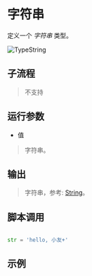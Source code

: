 # 字符串 
定义一个 *字符串* 类型。

![TypeString](./images/03.png ':size=90%')

## 子流程
> 不支持


## 运行参数

* 值
> 字符串。


## 输出

> 字符串，参考: [String](./types/String.md)。    


## 脚本调用

```python

str = 'hello, 小友+'

```

## 示例



